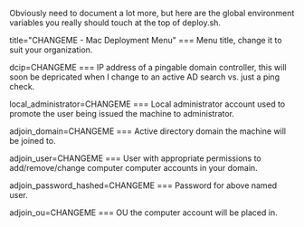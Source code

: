 Obviously need to document a lot more, but here are the global environment variables
you really should touch at the top of deploy.sh. 

title="CHANGEME - Mac Deployment Menu" === Menu title, change it to suit your organization.

dcip=CHANGEME === IP address of a pingable domain controller, this will soon be depricated 
                  when I change to an active AD search vs. just a ping check.

local_administrator=CHANGEME === Local administrator account used to promote the user
				 being issued the machine to administrator. 

adjoin_domain=CHANGEME === Active directory domain the machine will be joined to.

adjoin_user=CHANGEME === User with appropriate permissions to add/remove/change computer
			 computer accounts in your domain. 

adjoin_password_hashed=CHANGEME === Password for above named user.

adjoin_ou=CHANGEME === OU the computer account will be placed in. 
